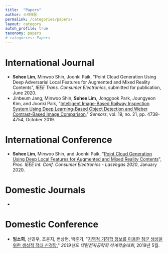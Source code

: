 ```yaml
---
title:  "Papers"
author: 소라에몽
permalink: /categories/papers/
layout: category
autoh_profile: true
taxonomy: papers
# categories: Papers
---
```


# International Journal

- **Sohee Lim**, Minwoo Shin, Joonki Paik, "Point Cloud Generation Using Deep Adversarial Local Features for Augmented and Mixed Reality Contents", *IEEE Trans. Consumer Electronics*, submitted for publication, June 2020.
- Jinbeum Jang, Minwoo Shin, **Sohee Lim**, Jonggook Park, Joungyeon Kim, and Joonki Paik, "[Intelligent Image-Based Railway Inspection System Using Deep Learning-Based Object Detection and Weber Contrast-Based Image Comparison](https://www.mdpi.com/1424-8220/19/21/4738)," *Sensors*, vol. 19, no. 21, pp. 4738-4754, October 2019.



# International Conference

- **Sohee Lim**, Minwoo Shin, and Joonki Paik, "[Point Cloud Generation Using Deep Local Features for Augmented and Mixed Reality Contents](https://ieeexplore.ieee.org/document/9043081)", *Proc. IEEE Int. Conf. Consumer Electronics - LasVegas 2020*, January 2020.



# Domestic Journals

- 



# Domestic Conference

- **임소희**, 신민우, 조윤지, 변상현, 백준기, "[지역적 기하학 정보를 이용한 점군 생성을 위한 생성적 적대 신경망](https://dbpia.co.kr/pdf/pdfView.do?nodeId=NODE08761972&mark=0&useDate=&bookmarkCnt=0&ipRange=N&accessgl=Y&language=ko_KR)," *2019년도 대한전자공학회 하계학술대회*, 2019년 5월.

